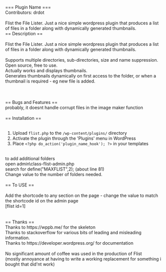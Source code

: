 === Plugin Name ===<br>
Contributors: drdot<br>
<br>
Flist the File Lister.  Just a nice simple wordpress plugin that produces a list of files in a folder along with dynamically generated thumbnails. <br>
== Description ==<br>
<br>
Flist the File Lister.  Just a nice simple wordpress plugin that produces a list of files in a folder along with dynamically generated thumbnails. <br>
<br>
Supports multiple directories, sub-directories, size and name suppression.<br>
Open source, free to use.<br>
Actually works and displays thumbnails.<br>
Generates thumbnails dynamically on first access to the folder, or when a thumbnail is required - eg new file is added.<br>
<br>
<br>
<br>
== Bugs and Features ==<br>
probably, it doesnt handle corrupt files in the image maker function<br>
<br>
== Installation ==<br>
<br>
1. Upload `flist.php` to the `/wp-content/plugins/` directory<br>
1. Activate the plugin through the 'Plugins' menu in WordPress<br>
1. Place `<?php do_action('plugin_name_hook'); ?>` in your templates<br>
<br>
to add additional folders <br>
   open admin\class-flist-admin.php<br>
   search for define("MAXFLIST",2);    (about line 81)<br>
   Change value to the number of folders needed.<br>
   <br>
== To USE == <br>
<br>
Add the shortcode to any section on the page - change the value to match the shortcode id on the admin page<br>
[flist id=1]<br>
<br>
<br>
== Thanks ==<br>
Thanks to https://wppb.me/ for the skeleton<br>
Thanks to stackoverflow for various bits of leading and misleading information.<br>
Thanks to https://developer.wordpress.org/ for documentation<br>
<br>
No significant amount of coffee was used in the production of Flist<br>
(mostly annoyance at having to write a working replacement for something i bought that did'nt work)<br>

